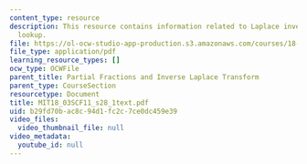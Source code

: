 ```yaml
---
content_type: resource
description: This resource contains information related to Laplace inverse by table
  lookup.
file: https://ol-ocw-studio-app-production.s3.amazonaws.com/courses/18-03sc-differential-equations-fall-2011/b29fd70bac8c94d1fc2c7ce0dc459e39_MIT18_03SCF11_s28_1text.pdf
file_type: application/pdf
learning_resource_types: []
ocw_type: OCWFile
parent_title: Partial Fractions and Inverse Laplace Transform
parent_type: CourseSection
resourcetype: Document
title: MIT18_03SCF11_s28_1text.pdf
uid: b29fd70b-ac8c-94d1-fc2c-7ce0dc459e39
video_files:
  video_thumbnail_file: null
video_metadata:
  youtube_id: null
---
```

